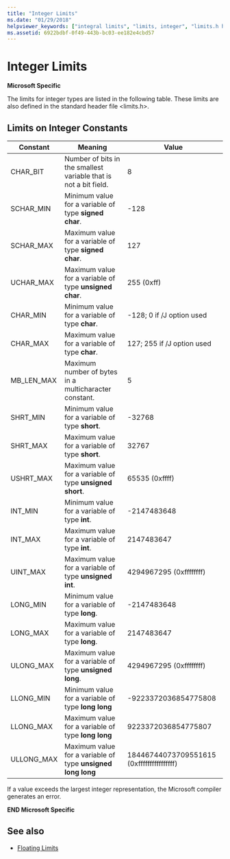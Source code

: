 ```yaml
---
title: "Integer Limits"
ms.date: "01/29/2018"
helpviewer_keywords: ["integral limits", "limits, integer", "limits.h header file", "integer limits"]
ms.assetid: 6922bdbf-0f49-443b-bc03-ee182e4cbd57
---
```

# Integer Limits

**Microsoft Specific**

The limits for integer types are listed in the following table. These limits are also defined in the standard header file \<limits.h>.

## Limits on Integer Constants

|Constant|Meaning|Value|
|--------------|-------------|-----------|
|CHAR_BIT|Number of bits in the smallest variable that is not a bit field.|8|
|SCHAR_MIN|Minimum value for a variable of type **signed char**.|-128|
|SCHAR_MAX|Maximum value for a variable of type **signed char**.|127|
|UCHAR_MAX|Maximum value for a variable of type **unsigned char**.|255 (0xff)|
|CHAR_MIN|Minimum value for a variable of type **char**.|-128; 0 if /J option used|
|CHAR_MAX|Maximum value for a variable of type **char**.|127; 255 if /J option used|
|MB_LEN_MAX|Maximum number of bytes in a multicharacter constant.|5|
|SHRT_MIN|Minimum value for a variable of type **short**.|-32768|
|SHRT_MAX|Maximum value for a variable of type **short**.|32767|
|USHRT_MAX|Maximum value for a variable of type **unsigned short**.|65535 (0xffff)|
|INT_MIN|Minimum value for a variable of type **int**.|-2147483648|
|INT_MAX|Maximum value for a variable of type **int**.|2147483647|
|UINT_MAX|Maximum value for a variable of type **unsigned int**.|4294967295 (0xffffffff)|
|LONG_MIN|Minimum value for a variable of type **long**.|-2147483648|
|LONG_MAX|Maximum value for a variable of type **long**.|2147483647|
|ULONG_MAX|Maximum value for a variable of type **unsigned long**.|4294967295 (0xffffffff)|
|LLONG_MIN|Minimum value for a variable of type **long long**|-9223372036854775808|
|LLONG_MAX|Maximum value for a variable of type **long long**|9223372036854775807|
|ULLONG_MAX|Maximum value for a variable of type **unsigned long long**|18446744073709551615 (0xffffffffffffffff)|

If a value exceeds the largest integer representation, the Microsoft compiler generates an error.

**END Microsoft Specific**

## See also

- [Floating Limits](../cpp/floating-limits.md)
